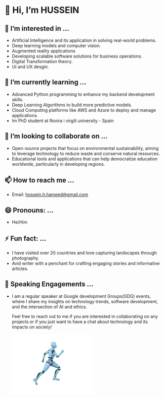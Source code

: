 # 👋 Hi, I’m HUSSEIN  

## 👀 I’m interested in ...
- Artificial Intelligence and its application in solving real-world problems.
- Deep learning models and computer vision.
- Augmented reality applications
- Developing scalable software solutions for business operations.
- Digital Transformation theory.
- UI and UX desgin.

## 🌱 I’m currently learning ...
- Advanced Python programming to enhance my backend development skills.
- Deep Learning Algorithms to build more predictive models.
- Cloud Computing platforms like AWS and Azure to deploy and manage applications.
- Im PhD student at Rovira i virgili university - Spain 

## 💞️ I’m looking to collaborate on ...
- Open-source projects that focus on environmental sustainability, aiming to leverage technology to reduce waste and conserve natural resources.
- Educational tools and applications that can help democratize education worldwide, particularly in developing regions.

## 📫 How to reach me ...
- Email: hossein.h.hameed@gmail.com

## 😄 Pronouns: ...
- He/Him

## ⚡ Fun fact: ...
- I have visited over 20 countries and love capturing landscapes through photography.
- Avid writer with a penchant for crafting engaging stories and informative articles.

## 🎤 Speaking Engagements ...
- I am a regular speaker at Google development Groups(GDG) events, where I share my insights on technology trends, software development, and the intersection of AI and ethics.

  Feel free to reach out to me if you are interested in collaborating on any projects or if you just want to have a chat about technology and its impacts on society!

  ![3D Surface Visualization](https://github.com/Husseinhhameed/Husseinhhameed/blob/main/run-12055_256.gif?raw=true)



